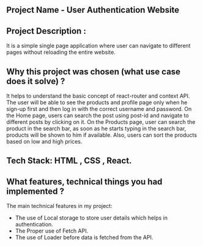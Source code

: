 ##	Project Name - User Authentication Website

##	Project Description :
It is a simple single page application where user can navigate to different pages without reloading the entire website.

## Why this project was chosen (what use case does it solve) ?
It helps to understand the  basic concept of react-router and context API.
The user will be able to see the products and profile page only when he sign-up first and then log in with the correct username and password. On the Home page, users can search the post using post-id and navigate to different posts by clicking on it. On the Products page,  user can search the product in the search bar, as soon as he starts typing in the search bar, products will be shown to him if available. Also, users can sort the products based on low and high prices.


## Tech Stack: HTML , CSS , React.

##	What features, technical things you had implemented ?
  The main technical features in my project:
- The use of Local storage to store user details which helps in authentication.
- The Proper use of Fetch API.
- The use of Loader before data is fetched from the API.
